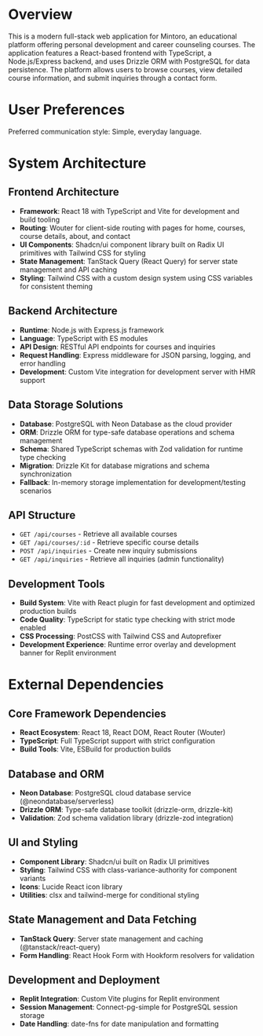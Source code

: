 # Overview

This is a modern full-stack web application for Mintoro, an educational platform offering personal development and career counseling courses. The application features a React-based frontend with TypeScript, a Node.js/Express backend, and uses Drizzle ORM with PostgreSQL for data persistence. The platform allows users to browse courses, view detailed course information, and submit inquiries through a contact form.

# User Preferences

Preferred communication style: Simple, everyday language.

# System Architecture

## Frontend Architecture
- **Framework**: React 18 with TypeScript and Vite for development and build tooling
- **Routing**: Wouter for client-side routing with pages for home, courses, course details, about, and contact
- **UI Components**: Shadcn/ui component library built on Radix UI primitives with Tailwind CSS for styling
- **State Management**: TanStack Query (React Query) for server state management and API caching
- **Styling**: Tailwind CSS with a custom design system using CSS variables for consistent theming

## Backend Architecture
- **Runtime**: Node.js with Express.js framework
- **Language**: TypeScript with ES modules
- **API Design**: RESTful API endpoints for courses and inquiries
- **Request Handling**: Express middleware for JSON parsing, logging, and error handling
- **Development**: Custom Vite integration for development server with HMR support

## Data Storage Solutions
- **Database**: PostgreSQL with Neon Database as the cloud provider
- **ORM**: Drizzle ORM for type-safe database operations and schema management
- **Schema**: Shared TypeScript schemas with Zod validation for runtime type checking
- **Migration**: Drizzle Kit for database migrations and schema synchronization
- **Fallback**: In-memory storage implementation for development/testing scenarios

## API Structure
- `GET /api/courses` - Retrieve all available courses
- `GET /api/courses/:id` - Retrieve specific course details
- `POST /api/inquiries` - Create new inquiry submissions
- `GET /api/inquiries` - Retrieve all inquiries (admin functionality)

## Development Tools
- **Build System**: Vite with React plugin for fast development and optimized production builds
- **Code Quality**: TypeScript for static type checking with strict mode enabled
- **CSS Processing**: PostCSS with Tailwind CSS and Autoprefixer
- **Development Experience**: Runtime error overlay and development banner for Replit environment

# External Dependencies

## Core Framework Dependencies
- **React Ecosystem**: React 18, React DOM, React Router (Wouter)
- **TypeScript**: Full TypeScript support with strict configuration
- **Build Tools**: Vite, ESBuild for production builds

## Database and ORM
- **Neon Database**: PostgreSQL cloud database service (@neondatabase/serverless)
- **Drizzle ORM**: Type-safe database toolkit (drizzle-orm, drizzle-kit)
- **Validation**: Zod schema validation library (drizzle-zod integration)

## UI and Styling
- **Component Library**: Shadcn/ui built on Radix UI primitives
- **Styling**: Tailwind CSS with class-variance-authority for component variants
- **Icons**: Lucide React icon library
- **Utilities**: clsx and tailwind-merge for conditional styling

## State Management and Data Fetching
- **TanStack Query**: Server state management and caching (@tanstack/react-query)
- **Form Handling**: React Hook Form with Hookform resolvers for validation

## Development and Deployment
- **Replit Integration**: Custom Vite plugins for Replit environment
- **Session Management**: Connect-pg-simple for PostgreSQL session storage
- **Date Handling**: date-fns for date manipulation and formatting